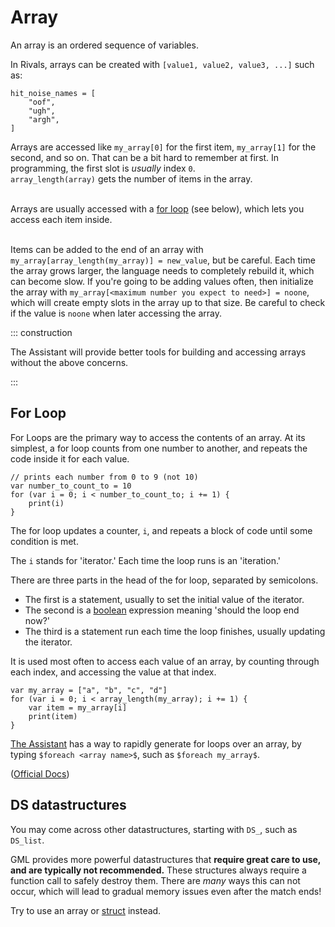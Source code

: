 # Array

An array is an ordered sequence of variables.

In Rivals, arrays can be created with `[value1, value2, value3, ...]` such as:

```gml
hit_noise_names = [
    "oof",
    "ugh",
    "argh",
] 
```

Arrays are accessed like `my_array[0]` for the first item, `my_array[1]` for the second, and so on. That can be a bit
hard to remember at first. In programming, the first slot is *usually* index `0`.
\
`array_length(array)` gets the number of items in the array.

\
Arrays are usually accessed with a [for loop](#for-loop) (see below), which lets you access each item inside.

\
Items can be added to the end of an array with `my_array[array_length(my_array)] = new_value`, but be careful. Each time
the array grows larger, the language needs to completely rebuild it, which can become slow. If you're going to be adding
values often, then initialize the array with `my_array[<maximum number you expect to need>] = noone`, which will create
empty slots in the array up to that size. Be careful to check if the value is `noone` when later accessing the array.

::: construction

The Assistant will provide better tools for building and accessing arrays without the above concerns.

:::

## For Loop

For Loops are the primary way to access the contents of an array. At its simplest, a for loop counts from one number to
another, and repeats the code inside it for each value.

```gml
// prints each number from 0 to 9 (not 10)
var number_to_count_to = 10
for (var i = 0; i < number_to_count_to; i += 1) {
    print(i)
}
```

The for loop updates a counter, `i`, and repeats a block of code until some condition is met.

The `i` stands for 'iterator.' Each time the loop runs is an 'iteration.'

There are three parts in the head of the for loop, separated by semicolons.

- The first is a statement, usually to set the initial value of the iterator.
- The second is a [boolean](data_types.md#booleans-true-or-false-values) expression meaning 'should the loop end now?'
- The third is a statement run each time the loop finishes, usually updating the iterator.

It is used most often to access each value of an array, by counting through each index, and accessing the value at that
index.

```gml
var my_array = ["a", "b", "c", "d"]
for (var i = 0; i < array_length(my_array); i += 1) {
    var item = my_array[i]
    print(item)
}
```

[The Assistant](/assistant) has a way to rapidly generate for loops over an array, by
typing `$foreach <array name>$`, such as `$foreach my_array$`.

([Official Docs](https://docs.yoyogames.com/source/dadiospice/002_reference/001_gml%20language%20overview/401_11_for.html))

## DS datastructures

You may come across other datastructures, starting with `DS_`, such as `DS_list`. 

GML provides more powerful
datastructures that **require great care to use, and are typically not recommended.** These structures always require a
function call to safely destroy them. There are *many* ways this can not occur, which will lead to gradual memory issues
even after the match ends!

Try to use an array or [struct](struct.md) instead.